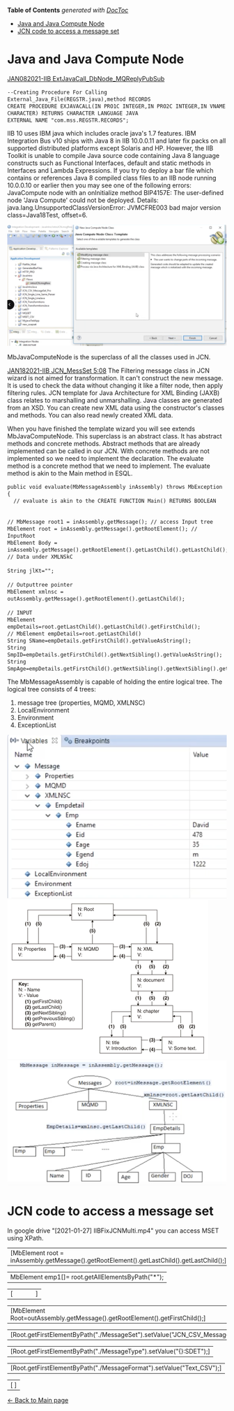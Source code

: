 <!-- START doctoc generated TOC please keep comment here to allow auto update -->
<!-- DON'T EDIT THIS SECTION, INSTEAD RE-RUN doctoc TO UPDATE -->
**Table of Contents**  *generated with [DocToc](https://github.com/thlorenz/doctoc)*

- [Java and Java Compute Node](#java-and-java-compute-node)
- [JCN code to access a message set](#jcn-code-to-access-a-message-set)

<!-- END doctoc generated TOC please keep comment here to allow auto update -->

# Java and Java Compute Node

[JAN082021-IIB ExtJavaCall_DbNode_MQReplyPubSub](https://drive.google.com/file/d/1-IJJvmRgPg6FxfbKL6MKDrQzAwPy2h9c/view?usp=share_link)

```
--Creating Procedure For Calling External_Java_File(REGSTR.java),method RECORDS
CREATE PROCEDURE EXJAVACALL(IN PRO1C INTEGER,IN PRO2C INTEGER,IN VNAME CHARACTER) RETURNS CHARACTER LANGUAGE JAVA
EXTERNAL NAME "com.mss.REGSTR.RECORDS";
```

IIB 10 uses IBM java which includes oracle java's 1.7 features. IBM
Integration Bus v10 ships with Java 8 in IIB 10.0.0.11 and later fix
packs on all supported distributed platforms except Solaris and HP.
However, the IIB Toolkit is unable to compile Java source code
containing Java 8 language constructs such as Functional Interfaces,
default and static methods in Interfaces and Lambda Expressions. If you
try to deploy a bar file which contains or references Java 8 compiled
class files to an IIB node running 10.0.0.10 or earlier then you may see
one of the following errors: JavaCompute node with an onInitialize
method BIP4157E: The user-defined node 'Java Compute' could not be
deployed. Details: java.lang.UnsupportedClassVersionError: JVMCFRE003
bad major version class=Java18Test, offset=6.

![JCN Wizard](../images/JCNWizard.png)

MbJavaComputeNode is the superclass of all the classes used in JCN.

[JAN182021-IIB JCN_MessSet 5:08](https://drive.google.com/file/d/1IzB8MWQEh2HPMKkJkW2gxkHXKuraxiGI/view?usp=share_link)
The Filtering message class in JCN wizard is not aimed for transformation. It can't construct the new message. It is used to check the data without changing it like a filter node, then
apply filtering rules.
JCN template for Java Architecture for XML Binding (JAXB) class relates
to marshalling and unmarshalling. Java classes are generated from an
XSD. You can create new XML data using the constructor's classes and
methods. You can also read newly created XML data.

When you have finished the template wizard you will see extends
MbJavaComputeNode. This superclass is an abstract class. It has abstract
methods and concrete methods. Abstract methods that are already
implemented can be called in our JCN. With concrete methods are not
implemented so we need to implement the declaration. The evaluate method
is a concrete method that we need to implement. The evaluate method is
akin to the Main method in ESQL.

```
public void evaluate(MbMessageAssembly inAssembly) throws MbException {
  // evaluate is akin to the CREATE FUNCTION Main() RETURNS BOOLEAN

 
// MbMessage root1 = inAssembly.getMessage(); // access Input tree
MbElement root = inAssembly.getMessage().getRootElement(); // InputRoot
MbElement Body = inAssembly.getMessage().getRootElement().getLastChild().getLastChild(); // Data under XMLNSkC

String jlKt=""; 

// Outputtree pointer
MbElement xmlnsc = outAssembly.getMessage().getRootElement().getLastChild();

// INPUT
MbElement empDetails=root.getLastChild().getLastChild().getFirstChild();
// MbElement empDetails=root.getLastChild()
String SName=empDetails.getFirstChild().getValueAsString();
String SmpID=empDetails.getFirstChild().getNextSibling().getValueAsString();
String SmpAge=empDetails.getFirstChild().getNextSibling().getNextSibling().getValueAsString();
```

The MbMessageAssembly is capable of holding the entire logical tree.
The logical tree consists of 4 trees:

1. message tree (properties, MQMD, XMLNSC)
1. LocalEnvironment
1. Environment
1. ExceptionList

![Message tree in debug](IIB.fld/Variables.png)
![How java code traverse tree](images/ac30330a.gif)
![How code relates to tree](IIB.fld/javaCNtree.png)

# JCN code to access a message set

In google drive "[2021-01-27] IIBFixJCNMulti.mp4" you can access MSET
using XPath.

| |
|----|
| [MbElement root = inAssembly.getMessage().getRootElement().getLastChild().getLastChild();] |

| |
|---------------------------------------------------------------|
| MbElement emp1[]= root.getAllElementsByPath("\*"); |

| |
|-----------------------|
| [              ] |

| |
|----|
| [MbElement Root=outAssembly.getMessage().getRootElement().getFirstChild();] |

| |
|----|
| [Root.getFirstElementByPath("./MessageSet").setValue("JCN_CSV_MessageSet");] |

| |
|----|
| [Root.getFirstElementByPath("./MessageType").setValue("{}:SDET");] |

| |
|----|
| [Root.getFirstElementByPath("./MessageFormat").setValue("Text_CSV");] |

| |
|----------|
| [ ] |

[← Back to Main page](../IIB_ACE.md)